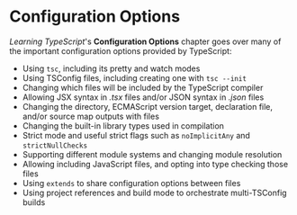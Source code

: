 # Configuration Options

_Learning TypeScript_'s **Configuration Options** chapter goes over many of the important configuration options provided by TypeScript:

- Using `tsc`, including its pretty and watch modes
- Using TSConfig files, including creating one with `tsc --init`
- Changing which files will be included by the TypeScript compiler
- Allowing JSX syntax in _.tsx_ files and/or JSON syntax in _.json_ files
- Changing the directory, ECMAScript version target, declaration file, and/or source map outputs with files
- Changing the built-in library types used in compilation
- Strict mode and useful strict flags such as `noImplicitAny` and `strictNullChecks`
- Supporting different module systems and changing module resolution
- Allowing including JavaScript files, and opting into type checking those files
- Using `extends` to share configuration options between files
- Using project references and build mode to orchestrate multi-TSConfig builds
